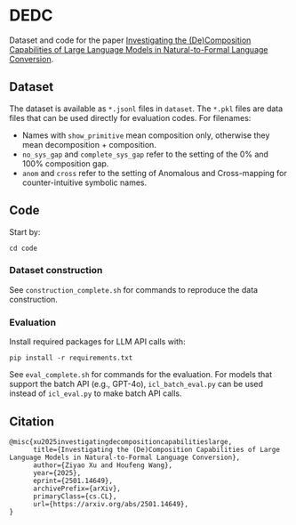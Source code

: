 # DEDC
Dataset and code for the paper [Investigating the (De)Composition Capabilities of Large Language Models in Natural-to-Formal Language Conversion](https://arxiv.org/abs/2501.14649).

## Dataset
The dataset is available as `*.jsonl` files in `dataset`. The `*.pkl` files are data files that can be used directly for evaluation codes. For filenames:
- Names with `show_primitive` mean composition only, otherwise they mean decomposition + composition.
- `no_sys_gap` and `complete_sys_gap` refer to the setting of the 0% and 100% composition gap.
- `anom` and `cross` refer to the setting of Anomalous and Cross-mapping for counter-intuitive symbolic names.



## Code
Start by:
```
cd code
```
### Dataset construction
See `construction_complete.sh` for commands to reproduce the data construction.

### Evaluation
Install required packages for LLM API calls with:
```
pip install -r requirements.txt
```
See `eval_complete.sh` for commands for the evaluation.
For models that support the batch API (e.g., GPT-4o), `icl_batch_eval.py` can be used instead of `icl_eval.py` to make batch API calls.

## Citation
```
@misc{xu2025investigatingdecompositioncapabilitieslarge,
      title={Investigating the (De)Composition Capabilities of Large Language Models in Natural-to-Formal Language Conversion}, 
      author={Ziyao Xu and Houfeng Wang},
      year={2025},
      eprint={2501.14649},
      archivePrefix={arXiv},
      primaryClass={cs.CL},
      url={https://arxiv.org/abs/2501.14649}, 
}
```
